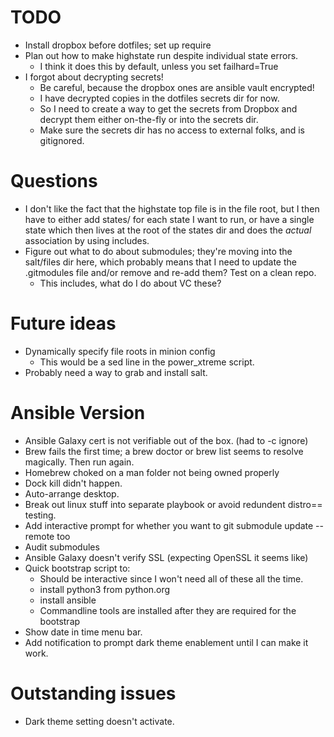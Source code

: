 # TODO
- Install dropbox before dotfiles; set up require
- Plan out how to make highstate run despite individual state errors.
	- I think it does this by default, unless you set failhard=True
- I forgot about decrypting secrets!
	- Be careful, because the dropbox ones are ansible vault encrypted!
	- I have decrypted copies in the dotfiles secrets dir for now.
	- So I need to create a way to get the secrets from Dropbox and decrypt them either on-the-fly or into the secrets dir.
	- Make sure the secrets dir has no access to external folks, and is gitignored.

# Questions
- I don't like the fact that the highstate top file is in the file root, but I
  then have to either add states/<statename> for each state I want to run, or
  have a single state which then lives at the root of the states dir and does
  the _actual_ association by using includes.
- Figure out what to do about submodules; they're moving into the salt/files
  dir here, which probably means that I need to update the .gitmodules file
  and/or remove and re-add them? Test on a clean repo.
	- This includes, what do I do about VC these?

# Future ideas
- Dynamically specify file roots in minion config
	- This would be a sed line in the power_xtreme script.
- Probably need a way to grab and install salt.


# Ansible Version
- Ansible Galaxy cert is not verifiable out of the box. (had to -c ignore)
- Brew fails the first time; a brew doctor or brew list seems to resolve magically. Then run again.
- Homebrew choked on a man folder not being owned properly
- Dock kill didn't happen.
- Auto-arrange desktop.
- Break out linux stuff into separate playbook or avoid redundent distro== testing.
- Add interactive prompt for whether you want to git submodule update --remote too
- Audit submodules
- Ansible Galaxy doesn't verify SSL (expecting OpenSSL it seems like)
- Quick bootstrap script to:
	- Should be interactive since I won't need all of these all the time.
	- install python3 from python.org
	- install ansible
	- Commandline tools are installed after they are required for the bootstrap
- Show date in time menu bar.
- Add notification to prompt dark theme enablement until I can make it work.

# Outstanding issues
- Dark theme setting doesn't activate.
